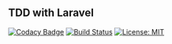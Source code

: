 ## TDD with Laravel

[![Codacy Badge](https://api.codacy.com/project/badge/Grade/e576da81c22a45b68cfb854240eb663e)](https://app.codacy.com/manual/jonathanmusila/laravel-tdd?utm_source=github.com&utm_medium=referral&utm_content=jonathanmusila/laravel-tdd&utm_campaign=Badge_Grade_Dashboard)
[![Build Status](https://travis-ci.com/jonathanmusila/laravel-tdd.svg?branch=master)](https://travis-ci.com/jonathanmusila/laravel-tdd) [![License: MIT](https://img.shields.io/badge/License-MIT-yellow.svg)](https://opensource.org/licenses/MIT) 